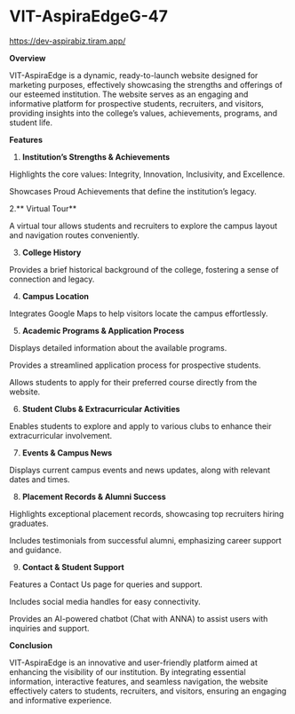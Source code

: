 # VIT-AspiraEdgeG-47
https://dev-aspirabiz.tiram.app/

**Overview**

VIT-AspiraEdge is a dynamic, ready-to-launch website designed for marketing purposes, effectively showcasing the strengths and offerings of our esteemed institution. The website serves as an engaging and informative platform for prospective students, recruiters, and visitors, providing insights into the college’s values, achievements, programs, and student life.

**Features**

1. **Institution’s Strengths & Achievements**

Highlights the core values: Integrity, Innovation, Inclusivity, and Excellence.

Showcases Proud Achievements that define the institution’s legacy.

2.** Virtual Tour**

A virtual tour allows students and recruiters to explore the campus layout and navigation routes conveniently.

3. **College History**

Provides a brief historical background of the college, fostering a sense of connection and legacy.

4. **Campus Location**

Integrates Google Maps to help visitors locate the campus effortlessly.

5. **Academic Programs & Application Process**

Displays detailed information about the available programs.

Provides a streamlined application process for prospective students.

Allows students to apply for their preferred course directly from the website.

6. **Student Clubs & Extracurricular Activities**

Enables students to explore and apply to various clubs to enhance their extracurricular involvement.

7. **Events & Campus News**

Displays current campus events and news updates, along with relevant dates and times.

8. **Placement Records & Alumni Success**

Highlights exceptional placement records, showcasing top recruiters hiring graduates.

Includes testimonials from successful alumni, emphasizing career support and guidance.

9. **Contact & Student Support**

Features a Contact Us page for queries and support.

Includes social media handles for easy connectivity.

Provides an AI-powered chatbot (Chat with ANNA) to assist users with inquiries and support.

**Conclusion**

VIT-AspiraEdge is an innovative and user-friendly platform aimed at enhancing the visibility of our institution. By integrating essential information, interactive features, and seamless navigation, the website effectively caters to students, recruiters, and visitors, ensuring an engaging and informative experience.

